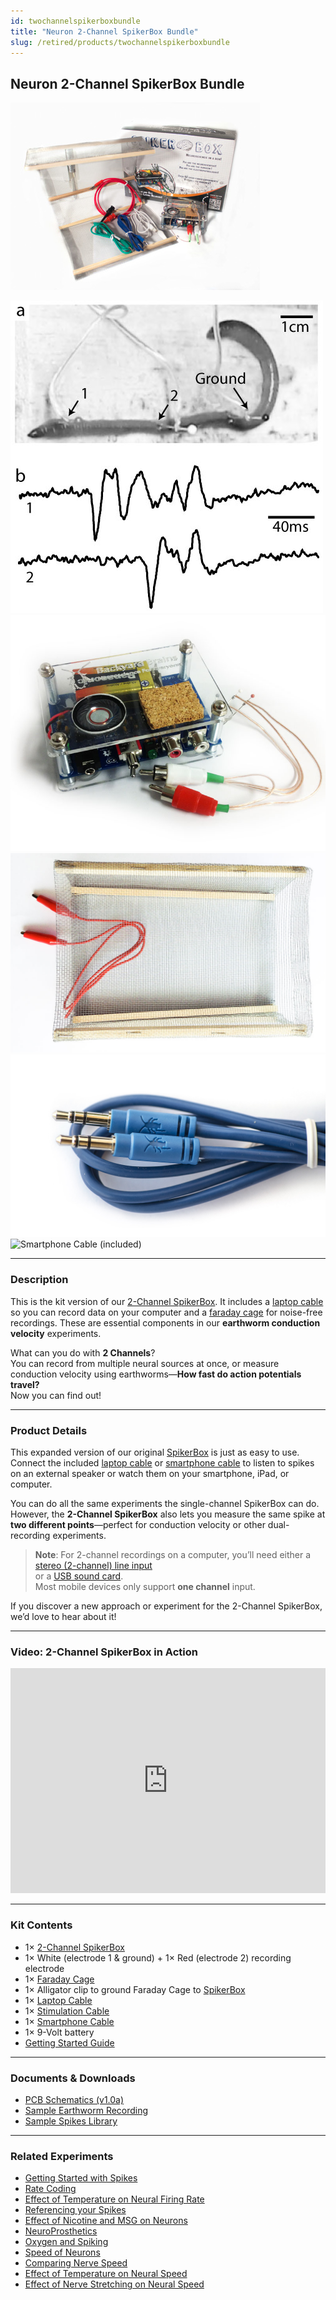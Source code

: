 ```yaml
---
id: twochannelspikerboxbundle
title: "Neuron 2-Channel SpikerBox Bundle"
slug: /retired/products/twochannelspikerboxbundle
---
```


## Neuron 2-Channel SpikerBox Bundle

![The 2 Channel SpikerBox Bundle](./img/2chan_product.jpg)

![Data Collected from 2-Channel SpikerBox](./img/twochanneldata.jpg)  
![Two-channel SpikerBox (included)](./img/twochannelspikerbox.jpg)  
![Faraday Cage (included)](./img/faradaycage.jpg)  
![Laptop Cable (included)](./img/laptopcable_1.jpg)  
![Smartphone Cable (included)](./img/smartphonecable.jpg)

---

### Description

This is the kit version of our [2-Channel SpikerBox](twochannelspikerbox.md). It includes a [laptop cable](laptopcable.md) so you can record data on your computer and a [faraday cage](faradaycage.md) for noise-free recordings. These are essential components in our **earthworm conduction velocity** experiments.

What can you do with **2 Channels**?  
You can record from multiple neural sources at once, or measure conduction velocity using earthworms—**How fast do action potentials travel?**  
Now you can find out!

---

### Product Details

This expanded version of our original [SpikerBox](spikerbox.md) is just as easy to use. Connect the included [laptop cable](laptopcable.md) or [smartphone cable](smartphonecable.md) to listen to spikes on an external speaker or watch them on your smartphone, iPad, or computer.

You can do all the same experiments the single-channel SpikerBox can do. However, the **2-Channel SpikerBox** also lets you measure the same spike at **two different points**—perfect for conduction velocity or other dual-recording experiments.

> **Note**: For 2-channel recordings on a computer, you’ll need either a  
> [stereo (2-channel) line input](http://en.wiki.backyardbrains.com/Testing_Stereo_Input_on_Your_Computer)  
> or a [USB sound card](https://griffintechnology.com/us/imic).  
> Most mobile devices only support **one channel** input.

If you discover a new approach or experiment for the 2-Channel SpikerBox, we’d love to hear about it!

---

### Video: 2-Channel SpikerBox in Action

<iframe width="100%" height="360"  
  src="https://www.youtube.com/embed/uNM06ONoBAY"  
  frameborder="0" allowfullscreen>
</iframe>

---

### Kit Contents

- 1× [2-Channel SpikerBox](twochannelspikerbox.md)  
- 1× White (electrode 1 & ground) + 1× Red (electrode 2) recording electrode  
- 1× [Faraday Cage](faradaycage.md)  
- 1× Alligator clip to ground Faraday Cage to [SpikerBox](spikerbox.md)  
- 1× [Laptop Cable](laptopcable.md)  
- 1× [Stimulation Cable](stimulationcable.md)  
- 1× [Smartphone Cable](smartphonecable.md)  
- 1× 9-Volt battery  
- [Getting Started Guide](./files/2chan_insert.pdf)

---

### Documents & Downloads

- [PCB Schematics (v1.0a)](./files/2chanspikerbox.v.1.0a.pdf)  
- [Sample Earthworm Recording](http://www.backyardbrains.com/experiments/files/earthworm_10%20seconds_mgf_5cm_5_seconds_silence_10%20seconds_lgf_5_cm_electrode_separation.wav.zip)  
- [Sample Spikes Library](http://wiki.backyardbrains.com/spikes_library)

---

### Related Experiments

- [Getting Started with Spikes](../experiments/spikerbox.md)  
- [Rate Coding](../experiments/ratecoding.md)  
- [Effect of Temperature on Neural Firing Rate](../experiments/temperature.md)  
- [Referencing your Spikes](../experiments/referencing.md)  
- [Effect of Nicotine and MSG on Neurons](../experiments/neuropharmacology.md)  
- [NeuroProsthetics](../experiments/neuroprosthetics.md)  
- [Oxygen and Spiking](../experiments/oxygen.md)  
- [Speed of Neurons](../experiments/speed.md)  
- [Comparing Nerve Speed](../experiments/comparingnervespeed.md)  
- [Effect of Temperature on Neural Speed](../experiments/wormtemperature.md)  
- [Effect of Nerve Stretching on Neural Speed](../experiments/wormstretch.md)